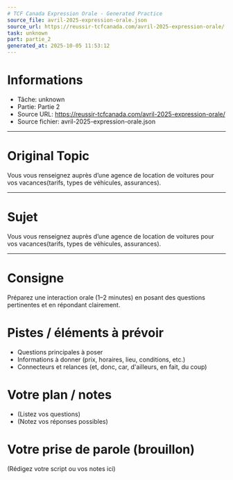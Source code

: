 ```yaml
---
# TCF Canada Expression Orale - Generated Practice
source_file: avril-2025-expression-orale.json
source_url: https://reussir-tcfcanada.com/avril-2025-expression-orale/
task: unknown
part: partie_2
generated_at: 2025-10-05 11:53:12
---
```


# Informations
- Tâche: unknown
- Partie: Partie 2
- Source URL: https://reussir-tcfcanada.com/avril-2025-expression-orale/
- Source fichier: avril-2025-expression-orale.json

---

# Original Topic
Vous vous renseignez auprès d’une agence de location de voitures pour vos vacances(tarifs, types de véhicules, assurances).

---

# Sujet
Vous vous renseignez auprès d’une agence de location de voitures pour vos vacances(tarifs, types de véhicules, assurances).

---
# Consigne
Préparez une interaction orale (1–2 minutes) en posant des questions pertinentes et en répondant clairement.

# Pistes / éléments à prévoir
- Questions principales à poser
- Informations à donner (prix, horaires, lieu, conditions, etc.)
- Connecteurs et relances (et, donc, car, d'ailleurs, en fait, du coup)

# Votre plan / notes
- (Listez vos questions)
- (Notez vos réponses possibles)

# Votre prise de parole (brouillon)
(Rédigez votre script ou vos notes ici)
